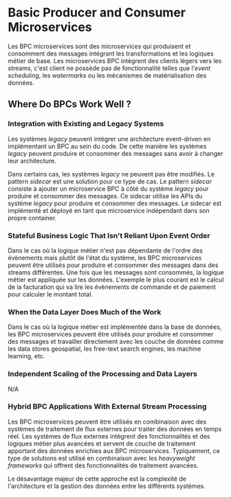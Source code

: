 # Basic Producer and Consumer Microservices

Les BPC microservices sont des microservices qui produisent et consomment des messages intégrant les transformations et les logiques métier de base. Les microservices BPC intègrent des clients légers vers les streams, c'est client ne possède pas de fonctionnalité telles que l'_event scheduling_, les _watermarks_ ou les mécanismes de matérialisation des données.

## Where Do BPCs Work Well ?

### Integration with Existing and Legacy Systems

Les systèmes _legacy_ peuvent intégrer une architecture event-driven en implémentant un BPC au sein du code. De cette manière les systèmes _legacy_ peuvent produire et consommer des messages sans avoir à changer leur architecture.

Dans certains cas, les systèmes _legacy_ ne peuvent pas être modifiés. Le pattern _sidecar_ est une solution pour ce type de cas. Le pattern _sidecar_ consiste à ajouter un microservice BPC à côté du système _legacy_ pour produire et consommer des messages. Ce sidecar utilise les APIs du système _legacy_ pour produire et consommer des messages. Le sidecar est implémenté et déployé en tant que microservice indépendant dans son propre container.

### Stateful Business Logic That Isn't Reliant Upon Event Order

Dans le cas où la logique métier n'est pas dépendante de l'ordre des évènements mais plutôt de l'état du système, les BPC microservices peuvent être utilisés pour produire et consommer des messages dans des streams différentes. Une fois que les messages sont consommés, la logique métier est appliquée sur les données. L'exemple le plus courant est le calcul de la facturation qui va lire les évènements de commande et de paiement pour calculer le montant total.

### When the Data Layer Does Much of the Work

Dans le cas où la logique métier est implémentée dans la base de données, les BPC microservices peuvent être utilisés pour produire et consommer des messages et travailler directement avec les couche de données comme les data stores geospatial, les free-text search engines, les machine learning, etc.

### Independent Scaling of the Processing and Data Layers

N/A

### Hybrid BPC Applications With External Stream Processing

Les BPC microservices peuvent être utilisés en combinaison avec des systèmes de traitement de flux externes pour traiter des données en temps réel. Les systèmes de flux externes intègrent des fonctionnalités et des logiques métier plus avancées et servent de couche de traitement apportant des données enrichies aux BPC microservices. Typiquement, ce type de solutions est utilisé en combinaison avec les _heavyweight frameworks_ qui offrent des fonctionnalités de traitement avancées.

Le désavantage majeur de cette approche est la complexité de l'architecture et la gestion des données entre les différents systèmes.
